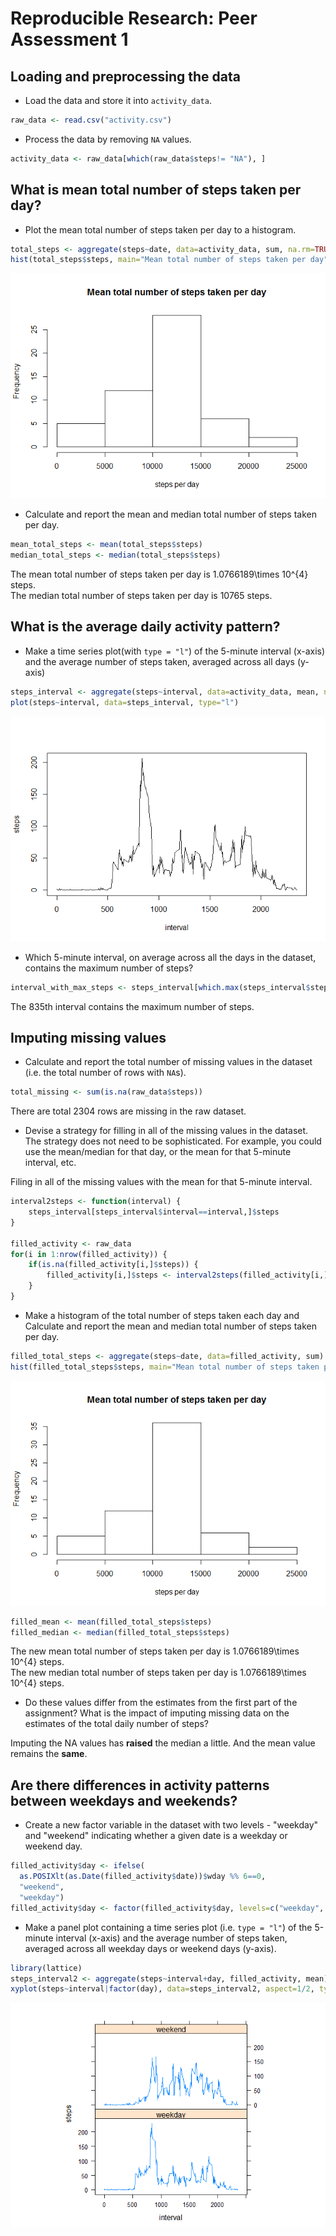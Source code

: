 # Reproducible Research: Peer Assessment 1


## Loading and preprocessing the data

- Load the data and store it into `activity_data`.


```r
raw_data <- read.csv("activity.csv")
```

- Process the data by removing `NA` values.


```r
activity_data <- raw_data[which(raw_data$steps!= "NA"), ]
```

## What is mean total number of steps taken per day?

- Plot the mean total number of steps taken per day to a histogram.


```r
total_steps <- aggregate(steps~date, data=activity_data, sum, na.rm=TRUE)
hist(total_steps$steps, main="Mean total number of steps taken per day", xlab="steps per day")
```

![](PA1_template_files/figure-html/unnamed-chunk-3-1.png) 

- Calculate and report the mean and median total number of steps taken per day.


```r
mean_total_steps <- mean(total_steps$steps)
median_total_steps <- median(total_steps$steps)
```

The mean total number of steps taken per day is 1.0766189\times 10^{4} steps.  
The median total number of steps taken per day is 10765 steps.

## What is the average daily activity pattern?

- Make a time series plot(with `type = "l"`) of the 5-minute interval (x-axis) and the average number of steps taken, averaged across all days (y-axis)


```r
steps_interval <- aggregate(steps~interval, data=activity_data, mean, na.rm=TRUE)
plot(steps~interval, data=steps_interval, type="l")
```

![](PA1_template_files/figure-html/unnamed-chunk-5-1.png) 

- Which 5-minute interval, on average across all the days in the dataset, contains the maximum number of steps?


```r
interval_with_max_steps <- steps_interval[which.max(steps_interval$steps),]$interval
```

The 835th interval contains the maximum number of steps.

## Imputing missing values

- Calculate and report the total number of missing values in the dataset (i.e. the total number of rows with `NA`s).


```r
total_missing <- sum(is.na(raw_data$steps))
```

There are total 2304 rows are missing in the raw dataset.

- Devise a strategy for filling in all of the missing values in the dataset. The strategy does not need to be sophisticated. For example, you could use the mean/median for that day, or the mean for that 5-minute interval, etc.

Filing in all of the missing values with the mean for that 5-minute interval.


```r
interval2steps <- function(interval) {
    steps_interval[steps_interval$interval==interval,]$steps
}

filled_activity <- raw_data
for(i in 1:nrow(filled_activity)) {
    if(is.na(filled_activity[i,]$steps)) {
        filled_activity[i,]$steps <- interval2steps(filled_activity[i,]$interval)
    }
}
```

- Make a histogram of the total number of steps taken each day and Calculate and report the mean and median total number of steps taken per day.


```r
filled_total_steps <- aggregate(steps~date, data=filled_activity, sum)
hist(filled_total_steps$steps, main="Mean total number of steps taken per day", xlab="steps per day")
```

![](PA1_template_files/figure-html/unnamed-chunk-9-1.png) 

```r
filled_mean <- mean(filled_total_steps$steps)
filled_median <- median(filled_total_steps$steps)
```

The new mean total number of steps taken per day is 1.0766189\times 10^{4} steps.  
The new median total number of steps taken per day is 1.0766189\times 10^{4} steps.

- Do these values differ from the estimates from the first part of the assignment? What is the impact of imputing missing data on the estimates of the total daily number of steps?

Imputing the NA values has **raised** the median a little. And the mean value remains the **same**.

## Are there differences in activity patterns between weekdays and weekends?

- Create a new factor variable in the dataset with two levels - "weekday" and "weekend" indicating whether a given date is a weekday or weekend day.


```r
filled_activity$day <- ifelse(
  as.POSIXlt(as.Date(filled_activity$date))$wday %% 6==0,
  "weekend",
  "weekday")
filled_activity$day <- factor(filled_activity$day, levels=c("weekday", "weekend"))
```

- Make a panel plot containing a time series plot (i.e. `type = "l"`) of the 5-minute interval (x-axis) and the average number of steps taken, averaged across all weekday days or weekend days (y-axis).


```r
library(lattice)
steps_interval2 <- aggregate(steps~interval+day, filled_activity, mean)
xyplot(steps~interval|factor(day), data=steps_interval2, aspect=1/2, type="l")
```

![](PA1_template_files/figure-html/unnamed-chunk-11-1.png) 
